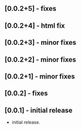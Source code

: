 ## [0.0.2+5] - fixes
## [0.0.2+4] - html fix
## [0.0.2+3] - minor fixes
## [0.0.2+2] - minor fixes
## [0.0.2+1] - minor fixes
## [0.0.2] - fixes
## [0.0.1] - initial release

* initial release.

